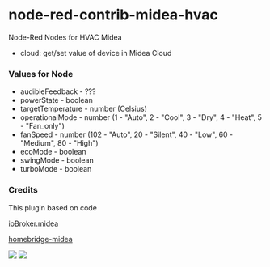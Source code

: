 # node-red-contrib-midea-hvac
Node-Red Nodes for HVAC Midea

* cloud: get/set value of device in Midea Cloud

### Values for Node
- audibleFeedback   - ???
- powerState        - boolean
- targetTemperature - number (Celsius)
- operationalMode   - number (1 - "Auto", 2 - "Cool", 3 - "Dry", 4 - "Heat", 5 - "Fan_only")
- fanSpeed          - number (102 - "Auto", 20 - "Silent", 40 - "Low", 60 - "Medium", 80 - "High")
- ecoMode           - boolean
- swingMode         - boolean
- turboMode         - boolean

### Credits
This plugin based on code

[ioBroker.midea](https://github.com/TA2k/ioBroker.midea/)

[homebridge-midea](https://github.com/ttimpe/homebridge-midea/)


<img src="https://github.com/twocolors/node-red-contrib-midea-hvac/blob/master/readme/1.png?raw=true">
<img src="https://github.com/twocolors/node-red-contrib-midea-hvac/blob/master/readme/2.png?raw=true">
